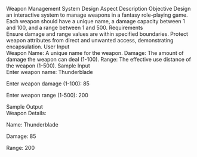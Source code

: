 Weapon Management System Design
Aspect	Description
Objective	Design an interactive system to manage weapons in a fantasy role-playing game. Each weapon should have a unique name, a damage capacity between 1 and 100, and a range between 1 and 500.
Requirements	
Ensure damage and range values are within specified boundaries.
Protect weapon attributes from direct and unwanted access, demonstrating encapsulation.
User Input	
Weapon Name: A unique name for the weapon.
Damage: The amount of damage the weapon can deal (1-100).
Range: The effective use distance of the weapon (1-500).
Sample Input	
Enter weapon name: Thunderblade

Enter weapon damage (1-100): 85

Enter weapon range (1-500): 200

Sample Output	
Weapon Details:

Name: Thunderblade

Damage: 85

Range: 200
